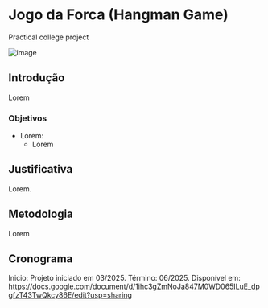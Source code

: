 # Jogo da Forca (Hangman Game)
 Practical college project

![image](https://github.com/user-attachments/assets/efdd4330-575e-43aa-b65a-adea5383000c)



## Introdução

Lorem

### Objetivos

- Lorem:
    - Lorem

## Justificativa

Lorem.

## Metodologia

Lorem

## Cronograma

Inicio: Projeto iniciado em 03/2025.
Término: 06/2025.
Disponível em: https://docs.google.com/document/d/1ihc3gZmNoJa847M0WD065ILuE_dpgfzT43TwQkcy86E/edit?usp=sharing

